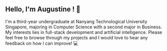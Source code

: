 ## Hello, I'm Augustine ! :wave:

I'm a third-year undergraduate at Nanyang Technological University Singapore, majoring in Computer Science with a second major in Business. My interests lies in full-stack development and artificial intelligence. Please feel free to browse through my projects and I would love to hear any feedback on how I can improve! :computer:
